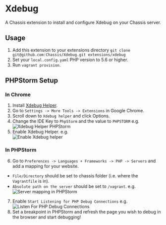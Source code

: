 # Xdebug
A Chassis extension to install and configure Xdebug on your Chassis server.

## Usage
1. Add this extension to your extensions directory `git clone git@github.com:Chassis/Xdebug.git extensions/xdebug`
2. Set your `local.config.yaml` PHP version to 5.6 or higher.
3. Run `vagrant provision`.

## PHPStorm Setup
### In Chrome
1. Install [Xdebug Helper](https://chrome.google.com/webstore/detail/xdebug-helper/eadndfjplgieldjbigjakmdgkmoaaaoc).
2. Go to `Settings -> More Tools -> Extensions` in Google Chrome.
3. Scroll down to `Xdebug helper` and click Options.
4. Change the IDE Key to `PhpStorm` and the value to `PHPSTORM` e.g.<br />![Xdebug Helper PHPStorm](https://bronsons-captured.s3.amazonaws.com/Xdebug_helper_2016-11-07_17-50-49.png)<br />
5. Enable Xdebug Helper. e.g.<br />![Enable Xdebug helper](https://bronsons-captured.s3.amazonaws.com/xdebug.png)<br />

### In PHPStorm
6. Go to `Preferences -> Languages + Frameworks -> PHP -> Servers` and add a mapping for your website.
 - `File/Directory` should be set to chassis folder (i.e. where the `Vagrantfile` is in).
 - `Absolute path on the server` should be set to `/vagrant`.
  e.g.<br />![Server mapping in PHPStorm](https://bronsons-captured.s3.amazonaws.com/phpstorm.png)<br />
7. Enable `Start Listening for PHP Debug Connections` e.g.<br />![Listen For PHP Debug Connections](https://bronsons-captured.s3.amazonaws.com/README.md_-_nodeissue_-_VolumesSitesnodeissue_2016-11-07_17-57-45.png)<br />
8. Set a breakpoint in PHPStorm and refresh the page you wish to debug in the browser and start debugging!
